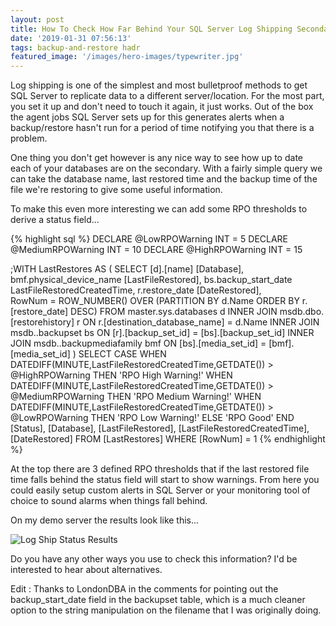 ```yaml
---
layout: post
title: How To Check How Far Behind Your SQL Server Log Shipping Secondary Is
date: '2019-01-31 07:56:13'
tags: backup-and-restore hadr
featured_image: '/images/hero-images/typewriter.jpg'
---
```

Log shipping is one of the simplest and most bulletproof methods to get SQL Server to replicate data to a different server/location. For the most part, you set it up and don't need to touch it again, it just works. Out of the box the agent jobs SQL Server sets up for this generates alerts when a backup/restore hasn't run for a period of time notifying you that there is a problem. 

One thing you don't get however is any nice way to see how up to date each of your databases are on the secondary. With a fairly simple query we can take the database name, last restored time and the backup time of the file we're restoring to give some useful information.

To make this even more interesting we can add some RPO thresholds to derive a status field...

{% highlight sql %}
DECLARE @LowRPOWarning INT = 5
DECLARE @MediumRPOWarning INT = 10
DECLARE @HighRPOWarning INT = 15

;WITH LastRestores AS
(
SELECT
    [d].[name] [Database],
    bmf.physical_device_name [LastFileRestored],
    bs.backup_start_date LastFileRestoredCreatedTime,
    r.restore_date [DateRestored],        
    RowNum = ROW_NUMBER() OVER (PARTITION BY d.Name ORDER BY r.[restore_date] DESC)
FROM master.sys.databases d
    INNER JOIN msdb.dbo.[restorehistory] r ON r.[destination_database_name] = d.Name
    INNER JOIN msdb..backupset bs ON [r].[backup_set_id] = [bs].[backup_set_id]
    INNER JOIN msdb..backupmediafamily bmf ON [bs].[media_set_id] = [bmf].[media_set_id] 
)
SELECT 
     CASE WHEN DATEDIFF(MINUTE,LastFileRestoredCreatedTime,GETDATE()) > @HighRPOWarning THEN 'RPO High Warning!'
        WHEN DATEDIFF(MINUTE,LastFileRestoredCreatedTime,GETDATE()) > @MediumRPOWarning THEN 'RPO Medium Warning!'
        WHEN DATEDIFF(MINUTE,LastFileRestoredCreatedTime,GETDATE()) > @LowRPOWarning THEN 'RPO Low Warning!'
        ELSE 'RPO Good'
     END [Status],
    [Database],
    [LastFileRestored],
    [LastFileRestoredCreatedTime],
    [DateRestored]
FROM [LastRestores]
WHERE [RowNum] = 1
{% endhighlight %}

At the top there are 3 defined RPO thresholds that if the last restored file time falls behind the status field will start to show warnings. From here you could easily setup custom alerts in SQL Server or your monitoring tool of choice to sound alarms when things fall behind.

On my demo server the results look like this...

![Log Ship Status Results]({{site.url}}/content/images/2019-Log-Ship-Status\results.PNG)

Do you have any other ways you use to check this information? I'd be interested to hear about alternatives.

Edit : Thanks to LondonDBA in the comments for pointing out the backup_start_date field in the backupset table, which is a much cleaner option to the string manipulation on the filename that I was originally doing.
